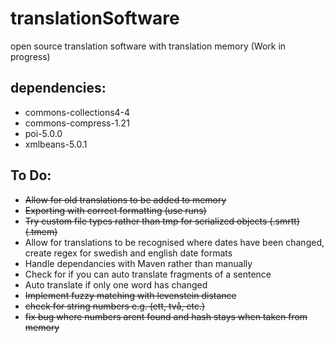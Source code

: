 # translationSoftware
open source translation software with translation memory (Work in progress)

## dependencies:
* commons-collections4-4
* commons-compress-1.21
* poi-5.0.0
* xmlbeans-5.0.1

## To Do:
* ~~Allow for old translations to be added to memory~~
* ~~Exporting with correct formatting (use runs)~~
* ~~Try custom file types rather than tmp for serialized objects (.smrtt) (.tmem)~~
* Allow for translations to be recognised where dates have been changed, create regex for swedish and english date formats
* Handle dependancies with Maven rather than manually
* Check for if you can auto translate fragments of a sentence
* Auto translate if only one word has changed
* ~~Implement fuzzy matching with levenstein distance~~
* ~~check for string numbers e.g. (ett, två, etc.)~~
* ~~fix bug where numbers arent found and hash stays when taken from memory~~


